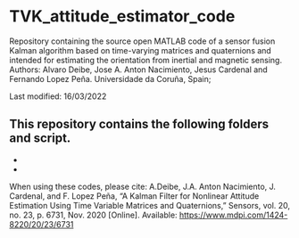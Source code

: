 # TVK_attitude_estimator_code
Repository containing the source open MATLAB code of a sensor fusion Kalman algorithm based on time-varying matrices and quaternions and intended for estimating the orientation from inertial and magnetic sensing.
Authors: Alvaro Deibe, Jose A. Anton Nacimiento, Jesus Cardenal and Fernando Lopez Peña.
Universidade da Coruña, Spain; 

Last modified: 16/03/2022

This repository contains the following folders and script.
-
-
-


When using these codes, please cite: 
A.Deibe, J.A. Anton Nacimiento, J. Cardenal, and F. Lopez Peña, “A Kalman Filter for Nonlinear Attitude Estimation Using Time Variable Matrices and Quaternions,” Sensors, vol. 20, no. 23, p. 6731, Nov. 2020 [Online]. Available: https://www.mdpi.com/1424-8220/20/23/6731
